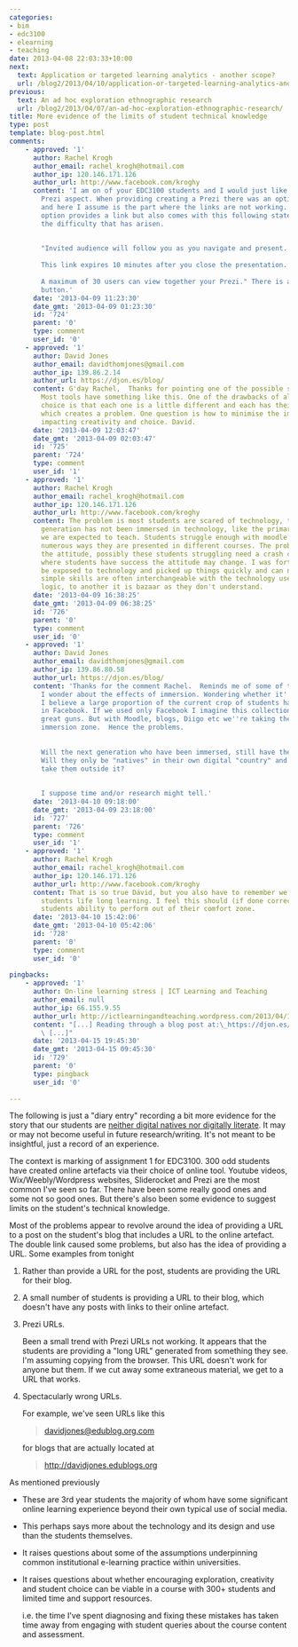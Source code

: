 ```yaml
---
categories:
- bim
- edc3100
- elearning
- teaching
date: 2013-04-08 22:03:33+10:00
next:
  text: Application or targeted learning analytics - another scope?
  url: /blog2/2013/04/10/application-or-targeted-learning-analytics-another-scope/
previous:
  text: An ad hoc exploration ethnographic research
  url: /blog2/2013/04/07/an-ad-hoc-exploration-ethnographic-research/
title: More evidence of the limits of student technical knowledge
type: post
template: blog-post.html
comments:
    - approved: '1'
      author: Rachel Krogh
      author_email: rachel_krogh@hotmail.com
      author_ip: 120.146.171.126
      author_url: http://www.facebook.com/kroghy
      content: 'I am on of your EDC3100 students and I would just like to comment on the
        Prezi aspect. When providing creating a Prezi there was an option to present online
        and here I assume is the part where the links are not working. This presentation
        option provides a link but also comes with this following statement which explains
        the difficulty that has arisen.
    
    
        "Invited audience will follow you as you navigate and present.
    
        This link expires 10 minutes after you close the presentation.
    
        A maximum of 30 users can view together your Prezi." There is also a start presentation
        button.'
      date: '2013-04-09 11:23:30'
      date_gmt: '2013-04-09 01:23:30'
      id: '724'
      parent: '0'
      type: comment
      user_id: '0'
    - approved: '1'
      author: David Jones
      author_email: davidthomjones@gmail.com
      author_ip: 139.86.2.14
      author_url: https://djon.es/blog/
      content: G'day Rachel,  Thanks for pointing one of the possible sources of the problem.
        Most tools have something like this. One of the drawbacks of allowing student
        choice is that each one is a little different and each has their own little wrinkle
        which creates a problem. One question is how to minimise the impact of this without
        impacting creativity and choice. David.
      date: '2013-04-09 12:03:47'
      date_gmt: '2013-04-09 02:03:47'
      id: '725'
      parent: '724'
      type: comment
      user_id: '1'
    - approved: '1'
      author: Rachel Krogh
      author_email: rachel_krogh@hotmail.com
      author_ip: 120.146.171.126
      author_url: http://www.facebook.com/kroghy
      content: The problem is most students are scared of technology, the current university
        generation has not been immersed in technology, like the primary school children
        we are expected to teach. Students struggle enough with moodle studydesk and the
        numerous ways they are presented in different courses. The problem is partially
        the attitude, possibly these students struggling need a crash course in computing
        where students have success the attitude may change. I was fortunate enough to
        be exposed to technology and picked up things quickly and can now see how the
        simple skills are often interchangeable with the technology used. To me it is
        logic, to another it is bazaar as they don't understand.
      date: '2013-04-09 16:38:25'
      date_gmt: '2013-04-09 06:38:25'
      id: '726'
      parent: '0'
      type: comment
      user_id: '0'
    - approved: '1'
      author: David Jones
      author_email: davidthomjones@gmail.com
      author_ip: 139.86.80.58
      author_url: https://djon.es/blog/
      content: 'Thanks for the comment Rachel.  Reminds me of some of the issues. But
        I wonder about the effects of immersion. Wondering whether it''s enough? For example,
        I believe a large proportion of the current crop of students have been immersed
        in Facebook. If we used only Facebook I imagine this collection of students going
        great guns. But with Moodle, blogs, Diigo etc we''re taking them out of their
        immersion zone.  Hence the problems.
    
    
        Will the next generation who have been immersed, still have the same problem?
        Will they only be "natives" in their own digital "country" and struggle if we
        take them outside it?
    
    
        I suppose time and/or research might tell.'
      date: '2013-04-10 09:18:00'
      date_gmt: '2013-04-09 23:18:00'
      id: '727'
      parent: '726'
      type: comment
      user_id: '1'
    - approved: '1'
      author: Rachel Krogh
      author_email: rachel_krogh@hotmail.com
      author_ip: 120.146.171.126
      author_url: http://www.facebook.com/kroghy
      content: That is so true David, but you also have to remember we are aiming at teaching
        students life long learning. I feel this should (if done correctly) will impact
        students ability to perform out of their comfort zone.
      date: '2013-04-10 15:42:06'
      date_gmt: '2013-04-10 05:42:06'
      id: '728'
      parent: '0'
      type: comment
      user_id: '0'
    
pingbacks:
    - approved: '1'
      author: On-line learning stress | ICT Learning and Teaching
      author_email: null
      author_ip: 66.155.9.55
      author_url: http://ictlearningandteaching.wordpress.com/2013/04/15/on-line-learning-stress/
      content: "[...] Reading through a blog post at:\_https://djon.es/blog/2013/04/08/more-evidence-of-the-limits-of-student-technical-knowled...\
        \ [...]"
      date: '2013-04-15 19:45:30'
      date_gmt: '2013-04-15 09:45:30'
      id: '729'
      parent: '0'
      type: pingback
      user_id: '0'
    
---
```

The following is just a "diary entry" recording a bit more evidence for the story that our students are [neither digital natives nor digitally literate](/blog2/2013/03/13/many-of-our-students-are-neither-digital-natives-nor-digitally-literate/). It may or may not become useful in future research/writing. It's not meant to be insightful, just a record of an experience.

The context is marking of assignment 1 for EDC3100. 300 odd students have created online artefacts via their choice of online tool. Youtube videos, Wix/Weebly/Wordpress websites, Sliderocket and Prezi are the most common I've seen so far. There have been some really good ones and some not so good ones. But there's also been some evidence to suggest limits on the student's technical knowledge.

Most of the problems appear to revolve around the idea of providing a URL to a post on the student's blog that includes a URL to the online artefact. The double link caused some problems, but also has the idea of providing a URL. Some examples from tonight

1. Rather than provide a URL for the post, students are providing the URL for their blog.
2. A small number of students is providing a URL to their blog, which doesn't have any posts with links to their online artefact.
3. Prezi URLs.
    
    Been a small trend with Prezi URLs not working. It appears that the students are providing a "long URL" generated from something they see. I'm assuming copying from the browser. This URL doesn't work for anyone but them. If we cut away some extraneous material, we get to a URL that works.
    
4. Spectacularly wrong URLs.
    
    For example, we've seen URLs like this
    
    > davidjones@edublog.org.com
    
    for blogs that are actually located at
    
    > http://davidjones.edublogs.org
    

As mentioned previously

- These are 3rd year students the majority of whom have some significant online learning experience beyond their own typical use of social media.
- This perhaps says more about the technology and its design and use than the students themselves.
- It raises questions about some of the assumptions underpinning common institutional e-learning practice within universities.
- It raises questions about whether encouraging exploration, creativity and student choice can be viable in a course with 300+ students and limited time and support resources.
    
    i.e. the time I've spent diagnosing and fixing these mistakes has taken time away from engaging with student queries about the course content and assessment.